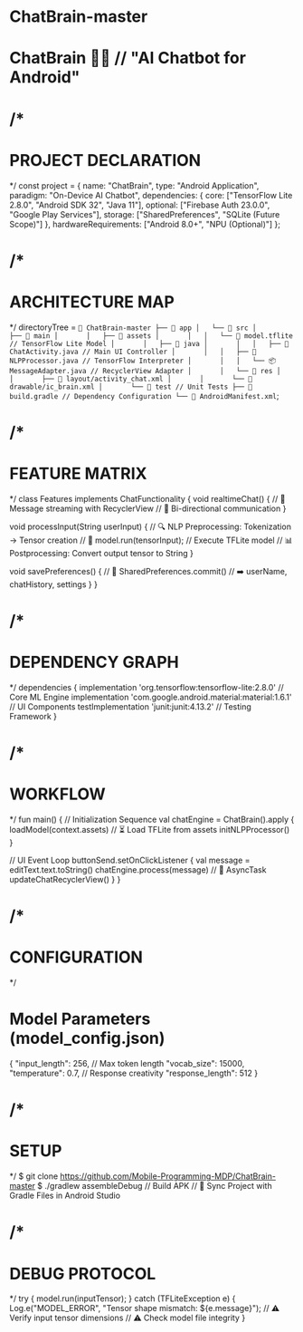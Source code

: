 # ChatBrain-master
 
# ChatBrain 🧠📱 // "AI Chatbot for Android"

/* 
=======================
  PROJECT DECLARATION  
=======================
*/
const project = {
  name: "ChatBrain",
  type: "Android Application",
  paradigm: "On-Device AI Chatbot",
  dependencies: {
    core: ["TensorFlow Lite 2.8.0", "Android SDK 32", "Java 11"],
    optional: ["Firebase Auth 23.0.0", "Google Play Services"],
    storage: ["SharedPreferences", "SQLite (Future Scope)"]
  },
  hardwareRequirements: ["Android 8.0+", "NPU (Optional)"]
};

/*
====================
  ARCHITECTURE MAP  
====================
*/
directoryTree = `
  📁 ChatBrain-master
  ├── 📁 app
  │   └── 📁 src
  │       ├── 📁 main
  │       │   ├── 📁 assets
  │       │   │   └── 🤖 model.tflite // TensorFlow Lite Model
  │       │   ├── 📁 java
  │       │   │   ├── 🧩 ChatActivity.java // Main UI Controller
  │       │   │   ├── 🧠 NLPProcessor.java // TensorFlow Interpreter
  │       │   │   └── 📦 MessageAdapter.java // RecyclerView Adapter
  │       │   └── 📁 res
  │       │       ├── 🎨 layout/activity_chat.xml
  │       │       └── 🎨 drawable/ic_brain.xml
  │       └── 📁 test // Unit Tests
  ├── 🔧 build.gradle // Dependency Configuration
  └── 📜 AndroidManifest.xml
`;

/*
==================
  FEATURE MATRIX  
==================
*/
class Features implements ChatFunctionality {
  void realtimeChat() {
    // 🚀 Message streaming with RecyclerView
    // 📲 Bi-directional communication
  }

  void processInput(String userInput) {
    // 🔍 NLP Preprocessing: Tokenization → Tensor creation
    // 🤖 model.run(tensorInput); // Execute TFLite model
    // 📊 Postprocessing: Convert output tensor to String
  }

  void savePreferences() {
    // 💾 SharedPreferences.commit() 
    // ➡️ userName, chatHistory, settings
  }
}

/*
=====================
  DEPENDENCY GRAPH  
=====================
*/
dependencies {
  implementation 'org.tensorflow:tensorflow-lite:2.8.0' // Core ML Engine
  implementation 'com.google.android.material:material:1.6.1' // UI Components
  testImplementation 'junit:junit:4.13.2' // Testing Framework
}

/*
===============
  WORKFLOW  
===============
*/
fun main() {
  // Initialization Sequence
  val chatEngine = ChatBrain().apply {
    loadModel(context.assets) // ⏳ Load TFLite from assets
    initNLPProcessor() 
  }

  // UI Event Loop
  buttonSend.setOnClickListener {
    val message = editText.text.toString()
    chatEngine.process(message) // 🔄 AsyncTask
    updateChatRecyclerView() 
  }
}

/*
===================
  CONFIGURATION  
===================
*/
# Model Parameters (model_config.json)
{
  "input_length": 256, // Max token length
  "vocab_size": 15000,
  "temperature": 0.7, // Response creativity
  "response_length": 512 
}

/*
=============
  SETUP  
=============
*/
$ git clone https://github.com/Mobile-Programming-MDP/ChatBrain-master
$ ./gradlew assembleDebug // Build APK
// 🔄 Sync Project with Gradle Files in Android Studio

/*
====================
  DEBUG PROTOCOL  
====================
*/
try {
  model.run(inputTensor);
} catch (TFLiteException e) {
  Log.e("MODEL_ERROR", "Tensor shape mismatch: ${e.message}");
  // ⚠️ Verify input tensor dimensions
  // ⚠️ Check model file integrity
}

